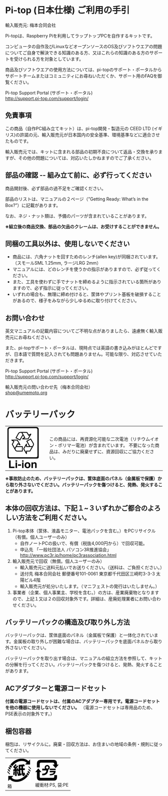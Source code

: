 # Pi-top (日本仕様) ご利用の手引

輸入販売元: 梅本合同会社

Pi-topは、Raspberry Piを利用してラップトップPCを自作するキットです。

コンピュータの自作及びLinuxなどオープンソースのOS及びソフトウエアの問題についてご自身で解決できる知識のある方、又はこれらの知識のある方のサポートを受けられる方を対象としています。

商品及びソフトウエアの使用方法については、pi-topのサポート・ポータルからサポートチームまたはコミュニティにお尋ねいただくか、サポート用のFAQを御覧ください。

Pi-top Support Portal (サポート・ポータル)<BR>
http://support.pi-top.com/support/login/

## 免責事項 

この商品（自作PC組み立てキット）は、pi-top開発・製造元の CEED LTD (イギリス)の許諾の元、輸入販売元が日本国内の安全基準、環境基準などに適合させたものです。

輸入販売元では、キットに含まれる部品の初期不良について返品・交換を承りますが、その他の問題については、対応いたしかねますのでご了承ください。
## 部品の確認 -- 組み立て前に、必ず行ってください

商品開封後、必ず部品の過不足をご確認ください。

部品のリストは、マニュアルの２ページ（”Getting Ready: What’s in the Box?”）に記載があります。

なお、ネジ・ナット類は、予備のパーツが含まれていることがあります。

**※組立後の商品交換、部品の欠品のクレームは、お受けすることができません。**

## 同梱の工具以外は、使用しないでください


- 商品には、六角ナットを回すためのレンチ(allen key)が同梱されています。（スモールSML 1.25mm, ラージLRG 2mm）
- マニュアルには、どのレンチを使うかの指示がありますので、必ず従ってください。
- また、工具を使わずに手でナットを締めるように指示されている箇所がありますので、必ず指示に従ってください。
- いずれの場合も、無理に締め付けると、筐体やプリント基板を破損することがあるので、様子をみながら少しゆるめに取り付けてください。

## お問い合わせ

英文マニュアルの記載内容についてご不明な点がありましたら、遠慮無く輸入販売元にお尋ねください。

また、pi-topサポート・ポータルは、現時点では英語の書き込みがほとんどですが、日本語で質問を記入されても問題ありません。可能な限り、対応させていただきます。

Pi-top Support Portal (サポート・ポータル)<BR>
http://support.pi-top.com/support/login/

輸入販売元の問い合わせ先（梅本合同会社）<BR>
shop@umemoto.org


# バッテリーパック

	
<table border=0>
	<tr>
		<td width="120">
			<img src="167px-Recycling_Li-ion.png" width="100">
		</td>
		<td>
		この商品には、再資源化可能な二次電池（リチウムイオン・ポリマー電池）が含まれています。
		不要になった商品は、みだりに廃棄せずに、資源回収にご協力ください。
		</td>
	</tr>
</table>

**※事故防止のため、バッテリーパックは、筐体底面のパネル（金属板で保護）から取り外さないでください。バッテリーパックを傷つけると、発熱、発火することがあります。**

## 本体の回収方法は、下記１~３いずれかご都合のよろしい方法をご利用ください。

1. Pi-top本体（筐体、液晶モニター、電池パックを含む。）をPCリサイクル（有償。個人ユーザーのみ）
	 - 自作ノートPCの扱いで、有償（税抜4,000円から）で回収可能。<BR>
	- 申込先 「一般社団法人 パソコン3R推進協会」 http://www.pc3r.jp/home/pc3rassociation.html
2. 輸入販売元で回収（無償。個人ユーザーのみ）
 	- 輸入販売元に送料元払いでお送りください。（送料は、ご負担ください。）
	- 送付先 梅本合同会社 郵便番号101-0061 東京都千代田区三崎町3-3-3 太陽ビル4階
	- 輸入販売元が処分いたします。（マニフェストの発行はいたしません。）
3. 事業者（企業、個人事業主、学校を含む。）の方は、産業廃棄物となりますので、上記１又は２の回収対象外です。詳細は、産廃処理業者にお問い合わせください。

## バッテリーパックの構造及び取り外し方法

バッテリーパックは、筐体底面のパネル（金属板で保護）と一体化されています。金属板の取り外しが困難な場合は、バッテリーパックを底面パネルから取り外さないでください。

バッテリーパックを取り出す場合は、マニュアルの組立方法を参照して、キットの分解を行ってください。バッテリーパックを傷つけると、発熱、発火することがあります。

## ACアダプターと電源コードセット

**付属の電源コードセットは、付属のACアダプター専用です。電源コードセットを他の機器に使用しないでください。**
（電源コードセットは専用品のため、PSE表示の対象外です。）

## 梱包容器

梱包は、リサイクルに。廃棄・回収方法は、お住まいの地域の条例・規則に従ってください。


<table border=0>
	<tr>
		<td>
			<img src="707px-Recycling_kami.png" width="75"><BR>箱
		</td>
		<td>
			<img src="840px-Recycling_pla.png" width="75"><BR>緩衝材:PS, 袋:PE
		</td>
	</tr>
</table>

